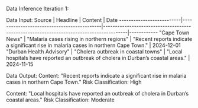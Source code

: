 Data Inference Iteration 1:

Data Input: 
Source                    | Headline                                   | Content                                                                                | Date
--------------------------|--------------------------------------------|----------------------------------------------------------------------------------------|------------
"Cape Town News"          | "Malaria cases rising in northern regions" | "Recent reports indicate a significant rise in malaria cases in northern Cape Town."   | 2024-12-01
"Durban Health Advisory"  | "Cholera outbreak in coastal towns"        | "Local hospitals have reported an outbreak of cholera in Durban’s coastal areas."      | 2024-11-15

Data Output:
Content: "Recent reports indicate a significant rise in malaria cases in northern Cape Town."
Risk Classification: High

Content: "Local hospitals have reported an outbreak of cholera in Durban’s coastal areas."
Risk Classification: Moderate

